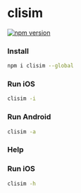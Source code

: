 # clisim
[![npm version](https://badge.fury.io/js/clisim.svg)](https://badge.fury.io/js/clisim)

### Install
```sh
npm i clisim --global
```

### Run iOS
```sh
clisim -i
```

### Run Android
```sh
clisim -a
```

### Help
### Run iOS
```sh
clisim -h
```

